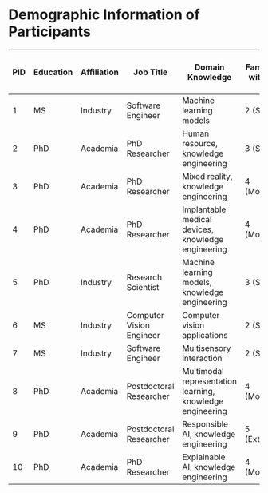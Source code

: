 # Demographic Information of Participants

| PID | Education | Affiliation | Job Title             | Domain Knowledge                                         | Familiarity with KGs      | Familiarity with LLMs     | Familiarity with Ontology RE | Familiarity with Software RE |
|-----|-----------|-------------|-----------------------|----------------------------------------------------------|---------------------------|---------------------------|------------------------------|------------------------------|
| 1   | MS        | Industry    | Software Engineer      | Machine learning models                                  | 2 (Slight)                | 4 (Moderate)              | 2 (Slight)                   | 4 (Moderate)                 |
| 2   | PhD       | Academia    | PhD Researcher         | Human resource, knowledge engineering                    | 3 (Some)                  | 5 (Extreme)               | 3 (Some)                     | 4 (Moderate)                 |
| 3   | PhD       | Academia    | PhD Researcher         | Mixed reality, knowledge engineering                     | 4 (Moderate)              | 5 (Extreme)               | 4 (Moderate)                 | 5 (Extreme)                  |
| 4   | PhD       | Academia    | PhD Researcher         | Implantable medical devices, knowledge engineering       | 4 (Moderate)              | 3 (Some)                  | 3 (Some)                     | 2 (Slight)                   |
| 5   | PhD       | Industry    | Research Scientist     | Machine learning models, knowledge engineering           | 3 (Some)                  | 5 (Extreme)               | 3 (Some)                     | 5 (Extreme)                  |
| 6   | MS        | Industry    | Computer Vision Engineer | Computer vision applications                           | 2 (Slight)                | 3 (Some)                  | 2 (Slight)                   | 3 (Some)                     |
| 7   | MS        | Industry    | Software Engineer      | Multisensory interaction                                  | 2 (Slight)                | 5 (Extreme)               | 2 (Slight)                   | 4 (Moderate)                 |
| 8   | PhD       | Academia    | Postdoctoral Researcher | Multimodal representation learning, knowledge engineering | 4 (Moderate)              | 4 (Moderate)              | 4 (Moderate)                 | 4 (Moderate)                 |
| 9   | PhD       | Academia    | Postdoctoral Researcher | Responsible AI, knowledge engineering                   | 5 (Extreme)               | 4 (Moderate)              | 3 (Some)                     | 2 (Slight)                   |
| 10  | PhD       | Academia    | PhD Researcher         | Explainable AI, knowledge engineering                    | 4 (Moderate)              | 3 (Some)                  | 4 (Moderate)                 | 2 (Slight)                   |

